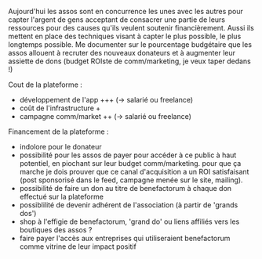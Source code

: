 Aujourd'hui les assos sont en concurrence les unes avec les autres pour capter l'argent de gens acceptant de consacrer une partie de leurs ressources pour des causes qu'ils veulent soutenir financièrement. Aussi ils mettent en place des techniques visant à capter le plus possible, le plus longtemps possible.
Me documenter sur le pourcentage budgétaire que les assos allouent à recruter des nouveaux donateurs et à augmenter leur assiette de dons (budget ROIste de comm/marketing, je veux taper dedans !)



Cout de la plateforme :
- développement de l'app +++ (-> salarié ou freelance)
- coût de l'infrastructure +
- campagne comm/market ++ (-> salarié ou freelance)

Financement de la plateforme :
- indolore pour le donateur
- possibilité pour les assos de payer pour accéder à ce public à haut potentiel, en piochant sur leur budget comm/marketing.
  pour que ça marche je dois prouver que ce canal d'acquisition a un ROI satisfaisant (post sponsorisé dans le feed, campagne menée sur le site, mailing).
- possibilité de faire un don au titre de benefactorum à chaque don effectué sur la plateforme
- possiblilité de devenir adhérent de l'association (à partir de 'grands dos')
- shop à l'effigie de benefactorum, 'grand do' ou liens affiliés vers les boutiques des assos ?
- faire payer l'accès aux entreprises qui utiliseraient benefactorum comme vitrine de leur impact positif
